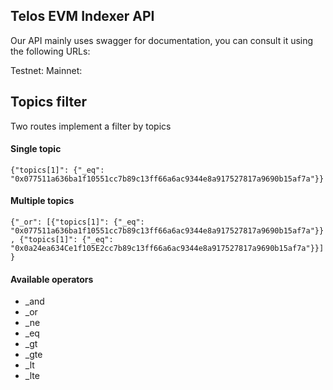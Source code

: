 ## Telos EVM Indexer API

Our API mainly uses swagger for documentation, you can consult it using the following URLs:

Testnet:
Mainnet:

## Topics filter

Two routes implement a filter by topics

#### Single topic
`{"topics[1]": {"_eq": "0x077511a636ba1f10551cc7b89c13ff66a6ac9344e8a917527817a9690b15af7a"}}`

#### Multiple topics

`{"_or": [{"topics[1]": {"_eq": "0x077511a636ba1f10551cc7b89c13ff66a6ac9344e8a917527817a9690b15af7a"}}, {"topics[1]": {"_eq": "0x0a24ea634Ce1f105E2cc7b89c13ff66a6ac9344e8a917527817a9690b15af7a"}}]}`

#### Available operators

- _and
- _or
- _ne
- _eq
- _gt
- _gte
- _lt
- _lte
